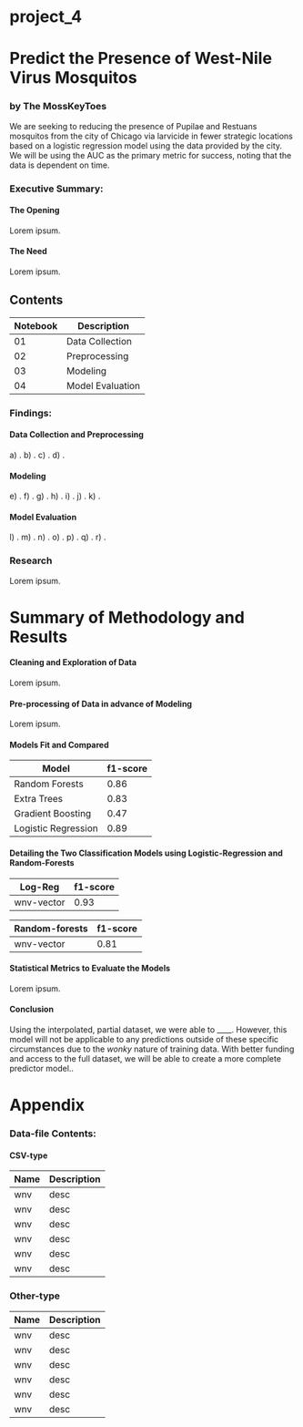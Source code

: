 # project_4
# Predict the Presence of West-Nile Virus Mosquitos
### by The MossKeyToes

   We are seeking to reducing the presence of Pupilae and Restuans mosquitos from the city of Chicago via larvicide in fewer strategic locations based on a logistic regression model using the data provided by the city. We will be using the AUC as the primary metric for success, noting that the data is dependent on time.

### Executive Summary:
#### The Opening
   Lorem ipsum.
#### The Need   
   Lorem ipsum.
   
   
## Contents

| Notebook | Description |
| --- | --- |
| 01 | Data Collection |
| 02 | Preprocessing |
| 03 | Modeling |
| 04 | Model Evaluation |


### Findings:
#### Data Collection and Preprocessing
a) .
b) .
c) .
d) .
#### Modeling
e) .
f) .
g) .
h) .
i) .
j) .
k) . 
#### Model Evaluation
l) .
m) .
n) .
o) .
p) .
q) .
r) .


### Research
   Lorem ipsum.


# Summary of Methodology and Results

#### Cleaning and Exploration of Data

   Lorem ipsum.

#### Pre-processing of Data in advance of Modeling

   Lorem ipsum.

#### Models Fit and Compared

| Model | f1-score |
| --- | --- |
| Random Forests | 0.86 |
| Extra Trees | 0.83 |
| Gradient Boosting | 0.47 |
| Logistic Regression | 0.89 |

#### Detailing the Two Classification Models using Logistic-Regression and Random-Forests

| Log-Reg | f1-score |
| --- | --- |
| wnv-vector | 0.93 |



| Random-forests | f1-score |
| --- | --- |
| wnv-vector | 0.81 |



#### Statistical Metrics to Evaluate the Models

   Lorem ipsum.


#### Conclusion

   Using the interpolated, partial dataset, we were able to ____. However, this model will not be applicable to any predictions outside of these specific circumstances due to the _wonky_ nature of training data. With better funding and access to the full dataset, we will be able to create a more complete predictor model..
   



# Appendix

### Data-file Contents:


#### CSV-type

| Name | Description |
| --- | --- |
| wnv | desc |
| wnv | desc |
| wnv | desc |
| wnv | desc |
| wnv | desc |
| wnv | desc |



### Other-type

| Name | Description |
| --- | --- |
| wnv | desc |
| wnv | desc |
| wnv | desc |
| wnv | desc |
| wnv | desc |
| wnv | desc |
